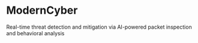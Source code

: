 # ModernCyber
Real-time threat detection and mitigation via AI-powered packet inspection and behavioral analysis
